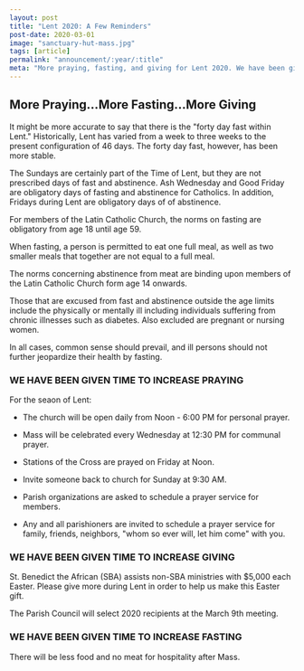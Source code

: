 ```yaml
---
layout: post
title: "Lent 2020: A Few Reminders"
post-date: 2020-03-01
image: "sanctuary-hut-mass.jpg"
tags: [article]
permalink: "announcement/:year/:title"
meta: "More praying, fasting, and giving for Lent 2020. We have been given more time for all three in preparation of Easter."
---
```

## More Praying...More Fasting...More Giving

It might be more accurate to say that there is the "forty day fast within Lent." Historically, Lent has varied from a week to three weeks to the present configuration of 46 days. The forty day fast, however, has been more stable.

The Sundays are certainly part of the Time of Lent, but they are not prescribed days of fast and abstinence. Ash Wednesday and Good Friday are obligatory days of fasting and abstinence for Catholics. In addition, Fridays during Lent are obligatory days of of abstinence.

For members of the Latin Catholic Church, the norms on fasting are obligatory from age 18 until age 59. 

When fasting, a person is permitted to eat one full meal, as well as two smaller meals that together are not equal to a full meal.

The norms concerning abstinence from meat are binding upon members of the Latin Catholic Church form age 14 onwards.

Those that are excused from fast and abstinence outside the age limits include the physically or mentally ill including individuals suffering from chronic illnesses such as diabetes. Also excluded are pregnant or nursing women. 

In all cases, common sense should prevail, and ill persons should not further jeopardize their health by fasting.

### WE HAVE BEEN GIVEN TIME TO INCREASE PRAYING

For the seaon of Lent:
- The church will be open daily from Noon - 6:00 PM for personal prayer.

- Mass will be celebrated every Wednesday at 12:30 PM for communal prayer.

- Stations of the Cross are prayed on Friday at Noon.

- Invite someone back to church for Sunday at 9:30 AM.

- Parish organizations are asked to schedule a prayer service for members.

- Any and all parishioners are invited to schedule a prayer service for family, friends, neighbors, "whom so ever will, let him come" with you.

### WE HAVE BEEN GIVEN TIME TO INCREASE GIVING

St. Benedict the African (SBA) assists non-SBA ministries with $5,000 each Easter. Please give more during Lent in order to help us make this Easter gift.

The Parish Council will select 2020 recipients at the March 9th meeting.

### WE HAVE BEEN GIVEN TIME TO INCREASE FASTING

There will be less food and no meat for hospitality after Mass.